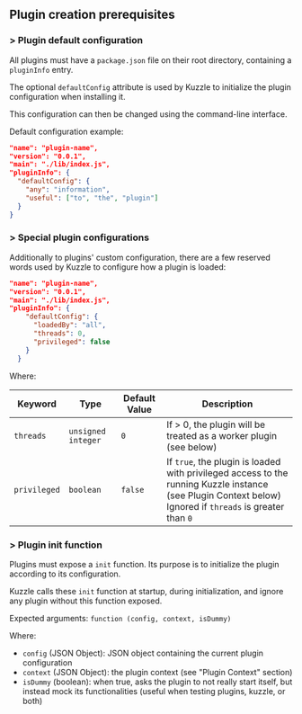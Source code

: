 ## Plugin creation prerequisites

### > Plugin default configuration

All plugins must have a `package.json` file on their root directory, containing a `pluginInfo` entry.

The optional `defaultConfig` attribute is used by Kuzzle to initialize the plugin configuration when installing it.

This configuration can then be changed using the command-line interface.

Default configuration example:

```json
"name": "plugin-name",
"version": "0.0.1",
"main": "./lib/index.js",
"pluginInfo": {
  "defaultConfig": {
    "any": "information",
    "useful": ["to", "the", "plugin"]
  }
}
```

### > Special plugin configurations

Additionally to plugins' custom configuration, there are a few reserved words used by Kuzzle to configure how a plugin is loaded:

```json
"name": "plugin-name",
"version": "0.0.1",
"main": "./lib/index.js",
"pluginInfo": {
    "defaultConfig": {
      "loadedBy": "all",
      "threads": 0,
      "privileged": false
    }
  }
```

Where:

| Keyword | Type | Default Value |Description                  |
|---------|------|---------------|-----------------------------|
|`threads`|`unsigned integer`|`0`| If > 0, the plugin will be treated as a worker plugin (see below) |
|`privileged`|`boolean`|`false`| If `true`, the plugin is loaded with privileged access to the running Kuzzle instance (see Plugin Context below)<br/>Ignored if `threads` is greater than `0` |

### > Plugin init function

Plugins must expose a ``init`` function. Its purpose is to initialize the plugin according to its configuration.

Kuzzle calls these ``init`` function at startup, during initialization, and ignore any plugin without this function exposed.

Expected arguments:
``function (config, context, isDummy)``

Where:

* ``config`` (JSON Object): JSON object containing the current plugin configuration
* ``context`` (JSON Object): the plugin context (see "Plugin Context" section)
* ``isDummy`` (boolean): when true, asks the plugin to not really start itself, but instead mock its functionalities (useful when testing plugins, kuzzle, or both)

